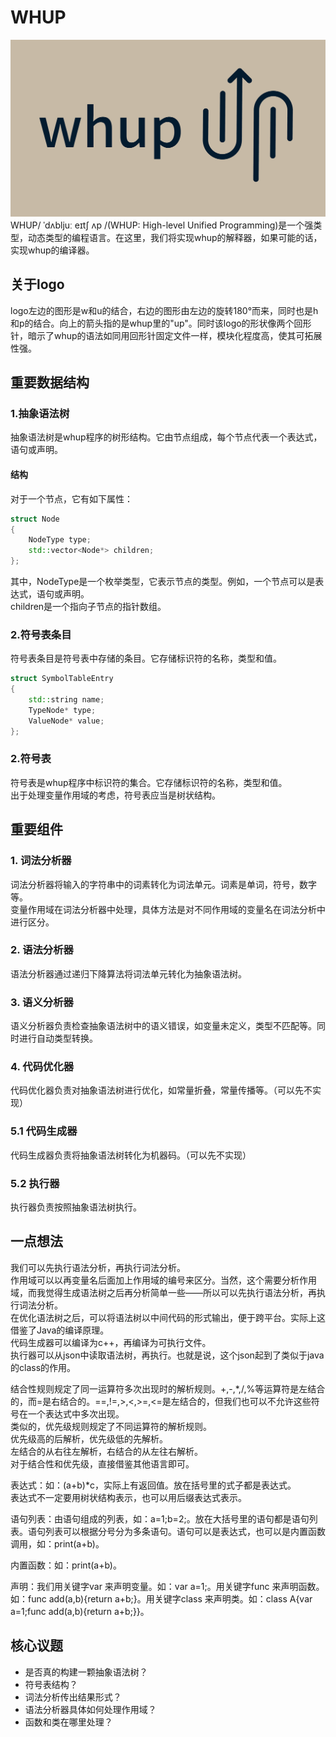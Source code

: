 # WHUP

![WHUP](logo2.png)
WHUP/ ˈdʌbljuː eɪtʃ ʌp /(WHUP: High-level Unified Programming)是一个强类型，动态类型的编程语言。在这里，我们将实现whup的解释器，如果可能的话，实现whup的编译器。  

## 关于logo

logo左边的图形是w和u的结合，右边的图形由左边的旋转180°而来，同时也是h和p的结合。向上的箭头指的是whup里的"up"。同时该logo的形状像两个回形针，暗示了whup的语法如同用回形针固定文件一样，模块化程度高，使其可拓展性强。  

## 重要数据结构

### 1.抽象语法树

抽象语法树是whup程序的树形结构。它由节点组成，每个节点代表一个表达式，语句或声明。

#### 结构

对于一个节点，它有如下属性：

```c++
struct Node
{
    NodeType type;
    std::vector<Node*> children;
};
```

其中，NodeType是一个枚举类型，它表示节点的类型。例如，一个节点可以是表达式，语句或声明。  
children是一个指向子节点的指针数组。  

### 2.符号表条目

符号表条目是符号表中存储的条目。它存储标识符的名称，类型和值。

```c++
struct SymbolTableEntry
{
    std::string name;
    TypeNode* type;
    ValueNode* value;
};
```

### 2.符号表

符号表是whup程序中标识符的集合。它存储标识符的名称，类型和值。  
出于处理变量作用域的考虑，符号表应当是树状结构。  

## 重要组件

### 1. 词法分析器

词法分析器将输入的字符串中的词素转化为词法单元。词素是单词，符号，数字等。  
变量作用域在词法分析器中处理，具体方法是对不同作用域的变量名在词法分析中进行区分。  

### 2. 语法分析器

语法分析器通过递归下降算法将词法单元转化为抽象语法树。

### 3. 语义分析器

语义分析器负责检查抽象语法树中的语义错误，如变量未定义，类型不匹配等。同时进行自动类型转换。

### 4. 代码优化器

代码优化器负责对抽象语法树进行优化，如常量折叠，常量传播等。（可以先不实现）

### 5.1 代码生成器

代码生成器负责将抽象语法树转化为机器码。（可以先不实现）

### 5.2 执行器

执行器负责按照抽象语法树执行。 

## 一点想法  

我们可以先执行语法分析，再执行词法分析。  
作用域可以以再变量名后面加上作用域的编号来区分。当然，这个需要分析作用域，而我觉得生成语法树之后再分析简单一些——所以可以先执行语法分析，再执行词法分析。  
在优化语法树之后，可以将语法树以中间代码的形式输出，便于跨平台。实际上这借鉴了Java的编译原理。  
代码生成器可以编译为c++，再编译为可执行文件。  
执行器可以从json中读取语法树，再执行。也就是说，这个json起到了类似于java的class的作用。  

结合性规则规定了同一运算符多次出现时的解析规则。+,-,*,/,%等运算符是左结合的，而=是右结合的。==,!=,>,<,>=,<=是左结合的，但我们也可以不允许这些符号在一个表达式中多次出现。  
类似的，优先级规则规定了不同运算符的解析规则。  
优先级高的后解析，优先级低的先解析。  
左结合的从右往左解析，右结合的从左往右解析。  
对于结合性和优先级，直接借鉴其他语言即可。  

表达式：如：(a+b)*c，实际上有返回值。放在括号里的式子都是表达式。  
表达式不一定要用树状结构表示，也可以用后缀表达式表示。  

语句列表：由语句组成的列表，如：a=1;b=2;。放在大括号里的语句都是语句列表。语句列表可以根据分号分为多条语句。语句可以是表达式，也可以是内置函数调用，如：print(a+b)。  

内置函数：如：print(a+b)。  

声明：我们用关键字var 来声明变量。如：var a=1;。用关键字func 来声明函数。如：func add(a,b){return a+b;}。用关键字class 来声明类。如：class A{var a=1;func add(a,b){return a+b;}}。  

## 核心议题

- 是否真的构建一颗抽象语法树？  
- 符号表结构？  
- 词法分析传出结果形式？  
- 语法分析器具体如何处理作用域？  
- 函数和类在哪里处理？  
